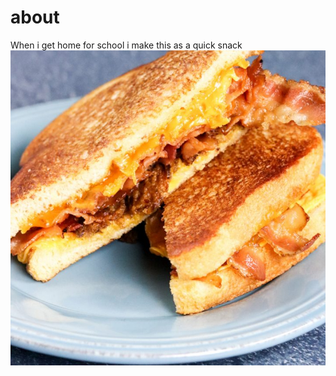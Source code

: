 # about
When i get home for school i make this as a quick snack
![Alt Text](./Three-Cheese-Bacon-and-Jalapeno-Grilled-Cheese-1-720x720.jpg)
